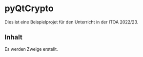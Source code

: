 # pyQtCrypto

Dies ist eine Beispielprojet für den Unterricht in der ITOA 2022/23.

## Inhalt
Es werden Zweige erstellt.
